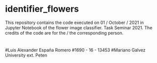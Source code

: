 # identifier_flowers
This repository contains the code executed on 01 / October / 2021 in Jupyter Notebook of the flower image classifier.
Task Seminar 2021. 
The credits of the code are for the / the corresponding person.
#
#Luis Alexander España Romero
#1690 - 16 - 13453
#Mariano Galvez University ext. Peten



